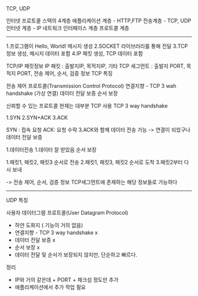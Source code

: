 
TCP, UDP

인터넷 프로토콜 스택의 4계층
애플리케이션 계층 - HTTP,FTP
전송계층 - TCP, UDP
인터넷 계층 - IP
네트워크 인터페이스 계층
프로트콜 계층

------------

1.프로그램이 Hello, World! 메시지 생성
2.SOCKET 라이브러리를 통해 전달
3.TCP 정보 생성, 메시지 데이터 포함
4.IP 패킷 생성, TCP 데이터 포함

TCP/IP 패킷정보
IP 패킷 : 출발지IP, 목적지IP, 기타
TCP 세그먼트 : 출발지 PORT, 목적지 PORT, 전송 제어, 순서, 검증 정보
TCP 특징

전송 제어 프로트콜(Transmission Control Protocol)
연결지향 - TCP 3 wah handshake (가상 연결)
데이터 전달 보증
순서 보장

신뢰할 수 있는 프로트콜
현재는 대부분 TCP 사용
TCP 3 way handshake

1.SYN
2.SYN+ACK
3.ACK

SYN : 접속 요청
ACK: 요청 수락
3.ACK와 함께 데이터 전송 가능 -> 연결이 되었구나
데이터 전달 보증

1.데이터전송
1.데이터 잘 받았음
순서 보장

1.패킷1, 패킷2, 패킷3 순서로 전송
2.패킷1, 패킷3, 패킷2 순서로 도착
3.패킷2부터 다시 보내

-> 전송 제어, 순서, 검증 정보 TCP세그먼트에 존재하는 해당 정보들로 가능하다

---

UDP 특징

사용자 데이터그램 프로트콜(User Datagram Protocol)
- 하얀 도화지 ( 기능이 거의 없음)
- 연결지향 - TCP 3 way handshake x
- 데이터 전달 보증 x
- 순서 보장 x
- 데이터 전달 및 순서가 보장되지 않지만, 단순하고 빠르다.
    

정리
- IP와 거의 같은데 + PORT + 체크섬 정도만 추가
- 애플리케이션에서 추가 작업 필요
